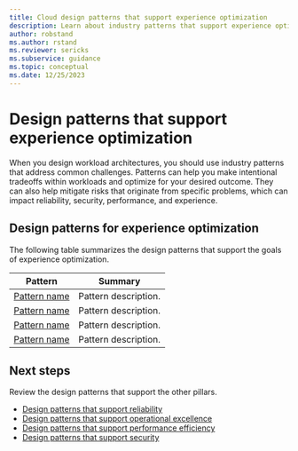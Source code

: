 ```yaml
---
title: Cloud design patterns that support experience optimization
description: Learn about industry patterns that support experience optimization and can help you address common challenges in low-code workloads.  
author: robstand
ms.author: rstand
ms.reviewer: sericks
ms.subservice: guidance
ms.topic: conceptual
ms.date: 12/25/2023
---
```


# Design patterns that support experience optimization

When you design workload architectures, you should use industry patterns that address common challenges. Patterns can help you make intentional tradeoffs within workloads and optimize for your desired outcome. They can also help mitigate risks that originate from specific problems, which can impact reliability, security, performance, and experience.

## Design patterns for experience optimization

The following table summarizes the design patterns that support the goals of experience optimization.

|Pattern|Summary|
|-|-|
|[Pattern name](design-patterns.md)| Pattern description.|
|[Pattern name](design-patterns.md)| Pattern description.|
|[Pattern name](design-patterns.md)| Pattern description.|
|[Pattern name](design-patterns.md)| Pattern description.|

## Next steps

Review the design patterns that support the other pillars.

- [Design patterns that support reliability](../reliability/design-patterns.md)
- [Design patterns that support operational excellence](../operational-excellence/design-patterns.md)
- [Design patterns that support performance efficiency](../performance-efficiency/design-patterns.md)
- [Design patterns that support security](../security/design-patterns.md)